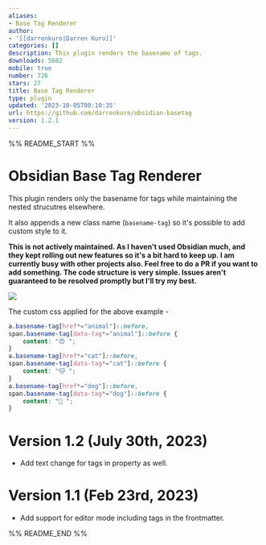 ```yaml
---
aliases:
- Base Tag Renderer
author:
- '[[darrenkuro|Darren Kuro]]'
categories: []
description: This plugin renders the basename of tags.
downloads: 5682
mobile: true
number: 726
stars: 27
title: Base Tag Renderer
type: plugin
updated: '2023-10-05T00:10:35'
url: https://github.com/darrenkuro/obsidian-basetag
version: 1.2.1
---
```


%% README_START %%

# Obsidian Base Tag Renderer

This plugin renders only the basename for tags while maintaining the nested strucutres elsewhere.

It also appends a new class name (`basename-tag`) so it's possible to add custom style to it.

**This is not actively maintained. As I haven't used Obsidian much, and they kept rolling out new features so it's a bit hard to keep up. I am currently busy with other projects also. Feel free to do a PR if you want to add something. The code structure is very simple. Issues aren't guaranteed to be resolved promptly but I'll try my best.**

![](https://raw.githubusercontent.com/darrenkuro/obsidian-basetag/HEAD/pic/basetag.gif)

The custom css applied for the above example -

```css
a.basename-tag[href*="animal"]::before,
span.basename-tag[data-tag*="animal"]::before {
    content: "😍 ";
}
a.basename-tag[href*="cat"]::before,
span.basename-tag[data-tag*="cat"]::before {
    content: "🐱 ";
}
a.basename-tag[href*="dog"]::before,
span.basename-tag[data-tag*="dog"]::before {
    content: "🐶 ";
}
```

# Version 1.2 (July 30th, 2023)

- Add text change for tags in property as well.

# Version 1.1 (Feb 23rd, 2023)

- Add support for editor mode including tags in the frontmatter.



%% README_END %%